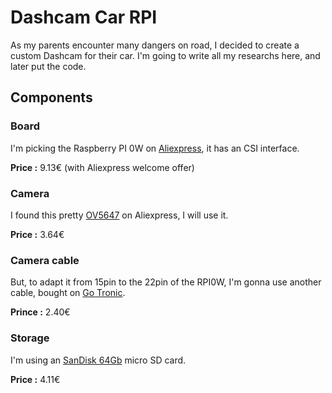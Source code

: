 # Dashcam Car RPI
As my parents encounter many dangers on road, I decided to create a custom Dashcam for their car.
I'm going to write all my researchs here, and later put the code.

## Components
### Board
I'm picking the Raspberry PI 0W on [Aliexpress](https://fr.aliexpress.com/item/1005004339923548.html), it has an CSI interface.

**Price :** 9.13€ (with Aliexpress welcome offer)

### Camera
I found this pretty [OV5647](https://fr.aliexpress.com/item/1005006064966176.html) on Aliexpress, I will use it.

**Price :** 3.64€

### Camera cable
But, to adapt it from 15pin to the 22pin of the RPI0W, I'm gonna use another cable, bought on [Go Tronic](https://www.gotronic.fr/art-nappe-camera-pour-pi-zero-rb0-cam-15-33987.htm).

**Prince :** 2.40€

### Storage
I'm using an [SanDisk 64Gb](https://fr.aliexpress.com/item/1005006572226710) micro SD card.

**Price :** 4.11€
